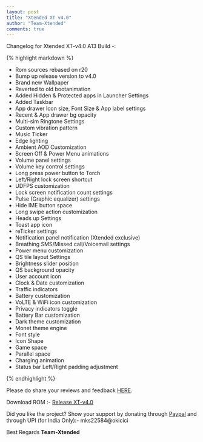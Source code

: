 ```yaml
---
layout: post
title: "Xtended XT v4.0"
author: "Team-Xtended"
comments: true
---
```

Changelog for Xtended XT-v4.0 A13 Build -:

{% highlight markdown %}

* Rom sources rebased on r20
* Bump up release version to v4.0
* Brand new Wallpaper
* Reverted to old bootanimation
* Added Hidden & Protected apps in Launcher Settings
* Added Taskbar
* App drawer Icon size, Font Size & App label settings
* Recent & App drawer bg opacity
* Multi-sim Ringtone Settings
* Custom vibration pattern
* Music Ticker
* Edge lighting
* Ambient AOD Customization
* Screen Off & Power Menu animations
* Volume panel settings
* Volume key control settings
* Long press power button to Torch
* Left/Right lock screen shortcut
* UDFPS customization
* Lock screen notification count settings
* Pulse (Graphic equalizer) settings
* Hide IME button space
* Long swipe action customization
* Heads up Settings
* Toast app icon
* reTicker settings
* Notification panel notification (Xtended exclusive)
* Breathing SMS/Missed call/Voicemail settings
* Power menu customization
* QS tile layout Settings
* Brightness slider position
* QS background opacity
* User account icon
* Clock & Date customization
* Traffic indicators
* Battery customization
* VoLTE & WiFi icon customization
* Privacy indicators toggle
* Battery Bar customization
* Dark theme customization
* Monet theme engine
* Font style
* Icon Shape
* Game space
* Parallel space
* Charging animation
* Status bar Left/Right padding adjustment

{% endhighlight %}

Please do share your reviews and feedback [HERE](https://sourceforge.net/projects/xtended/reviews). 

Download ROM :- [Release XT-v4.0](https://downloads.project-xtended.org/) 

Did you like the project? Show your support by donating through [Paypal](https://www.paypal.me/superdroidbond) and  through UPI (for India Only):- mks22584@okicici

Best Regards
**Team-Xtended**
